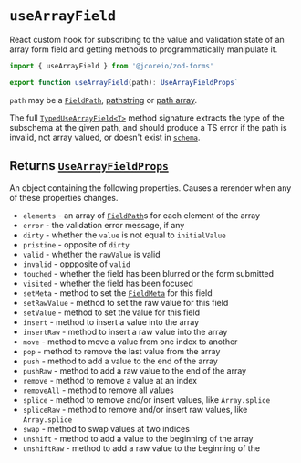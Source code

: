 # `useArrayField`

React custom hook for subscribing to the value and validation state of an array form field and getting methods
to programmatically manipulate it.

```ts
import { useArrayField } from '@jcoreio/zod-forms'
```

```ts
export function useArrayField(path): UseArrayFieldProps`
```

`path` may be a [`FieldPath`](FieldPath.md), [pathstring](../concepts.md#pathstrings) or [path array](../concepts.md#path-arrays).

The full [`TypedUseArrayField<T>`](types.md#typedusearrayfield) method signature extracts the type of the subschema at
the given path, and should produce a TS error if the path is invalid, not array valued, or doesn't exist in [`schema`](#schema-t).

## Returns [`UseArrayFieldProps`](types.md#usearrayfieldprops)

An object containing the following properties. Causes a rerender when any of these properties changes.

- `elements` - an array of [`FieldPath`](FieldPath.md)s for each element of the array
- `error` - the validation error message, if any
- `dirty` - whether the `value` is not equal to `initialValue`
- `pristine` - opposite of `dirty`
- `valid` - whether the `rawValue` is valid
- `invalid` - oppposite of `valid`
- `touched` - whether the field has been blurred or the form submitted
- `visited` - whether the field has been focused
- `setMeta` - method to set the [`FieldMeta`](types.md#fieldmeta) for this field
- `setRawValue` - method to set the raw value for this field
- `setValue` - method to set the value for this field
- `insert` - method to insert a value into the array
- `insertRaw` - method to insert a raw value into the array
- `move` - method to move a value from one index to another
- `pop` - method to remove the last value from the array
- `push` - method to add a value to the end of the array
- `pushRaw` - method to add a raw value to the end of the array
- `remove` - method to remove a value at an index
- `removeAll` - method to remove all values
- `splice` - method to remove and/or insert values, like `Array.splice`
- `spliceRaw` - method to remove and/or insert raw values, like `Array.splice`
- `swap` - method to swap values at two indices
- `unshift` - method to add a value to the beginning of the array
- `unshiftRaw` - method to add a raw value to the beginning of the
